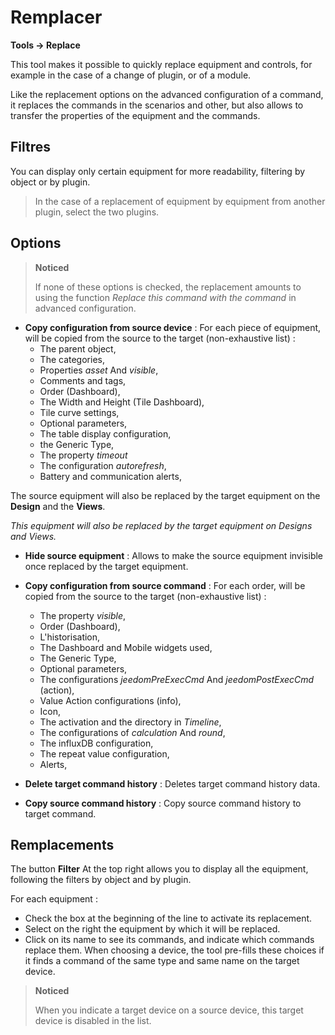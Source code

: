  # Remplacer
**Tools → Replace**

This tool makes it possible to quickly replace equipment and controls, for example in the case of a change of plugin, or of a module.

Like the replacement options on the advanced configuration of a command, it replaces the commands in the scenarios and other, but also allows to transfer the properties of the equipment and the commands.

## Filtres

You can display only certain equipment for more readability, filtering by object or by plugin.

> In the case of a replacement of equipment by equipment from another plugin, select the two plugins.

## Options

> **Noticed**
>
> If none of these options is checked, the replacement amounts to using the function *Replace this command with the command* in advanced configuration.

- **Copy configuration from source device** :
For each piece of equipment, will be copied from the source to the target (non-exhaustive list) :
	* The parent object,
	* The categories,
	* Properties *asset* And *visible*,
	* Comments and tags,
	* Order (Dashboard),
	* The Width and Height (Tile Dashboard),
	* Tile curve settings,
	* Optional parameters,
	* The table display configuration,
	* the Generic Type,
	* The property *timeout*
	* The configuration *autorefresh*,
	* Battery and communication alerts,

The source equipment will also be replaced by the target equipment on the **Design** and the **Views**.


*This equipment will also be replaced by the target equipment on Designs and Views.*

- **Hide source equipment** : Allows to make the source equipment invisible once replaced by the target equipment.

- **Copy configuration from source command** :
For each order, will be copied from the source to the target (non-exhaustive list) :
	* The property *visible*,
	* Order (Dashboard),
	* L'historisation,
	* The Dashboard and Mobile widgets used,
	* The Generic Type,
	* Optional parameters,
	* The configurations *jeedomPreExecCmd* And *jeedomPostExecCmd* (action),
	* Value Action configurations (info),
	* Icon,
	* The activation and the directory in *Timeline*,
	* The configurations of *calculation* And *round*,
	* The influxDB configuration,
	* The repeat value configuration,
	* Alerts,

- **Delete target command history** : Deletes target command history data.

- **Copy source command history** : Copy source command history to target command.



## Remplacements

The button **Filter** At the top right allows you to display all the equipment, following the filters by object and by plugin.

For each equipment :

- Check the box at the beginning of the line to activate its replacement.
- Select on the right the equipment by which it will be replaced.
- Click on its name to see its commands, and indicate which commands replace them. When choosing a device, the tool pre-fills these choices if it finds a command of the same type and same name on the target device.


> **Noticed**
>
> When you indicate a target device on a source device, this target device is disabled in the list.
